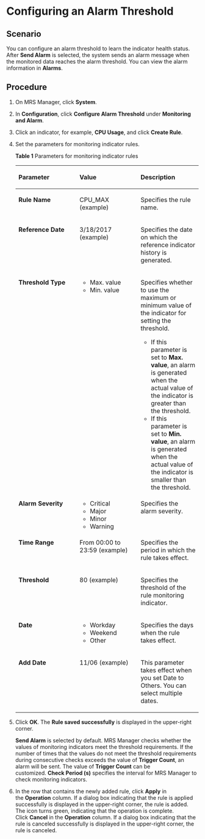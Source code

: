 # Configuring an Alarm Threshold<a name="EN-US_TOPIC_0125375295"></a>

## Scenario<a name="section49745071163727"></a>

You can configure an alarm threshold to learn the indicator health status. After  **Send Alarm** is selected, the system sends an alarm message when the monitored data reaches the alarm threshold. You can view the alarm information in **Alarms**.

## Procedure<a name="section5781253916386"></a>

1.  On MRS Manager, click  **System**.
2.  In  **Configuration**, click **Configure Alarm Threshold**  under  **Monitoring and Alarm**.
3.  Click an indicator, for example,  **CPU Usage**, and click **Create Rule**.
4.  Set the parameters for monitoring indicator rules.

    **Table  1**  Parameters for monitoring indicator rules

    <a name="table3492860016544"></a>
    <table><thead align="left"><tr id="row4462834316544"><th class="cellrowborder" valign="top" width="33.33333333333333%" id="mcps1.2.4.1.1"><p id="p5812602616544"><a name="p5812602616544"></a><a name="p5812602616544"></a><strong id="b44376580165535"><a name="b44376580165535"></a><a name="b44376580165535"></a>Parameter</strong></p>
    </th>
    <th class="cellrowborder" valign="top" width="33.33333333333333%" id="mcps1.2.4.1.2"><p id="p1058767416544"><a name="p1058767416544"></a><a name="p1058767416544"></a><strong id="b37733260165535"><a name="b37733260165535"></a><a name="b37733260165535"></a>Value</strong></p>
    </th>
    <th class="cellrowborder" valign="top" width="33.33333333333333%" id="mcps1.2.4.1.3"><p id="p5229524616544"><a name="p5229524616544"></a><a name="p5229524616544"></a><strong id="b36495204165535"><a name="b36495204165535"></a><a name="b36495204165535"></a>Description</strong></p>
    </th>
    </tr>
    </thead>
    <tbody><tr id="row805652716544"><td class="cellrowborder" valign="top" width="33.33333333333333%" headers="mcps1.2.4.1.1 "><p id="p4859891616544"><a name="p4859891616544"></a><a name="p4859891616544"></a><span class="parmname" id="parmname22581971183752"><a name="parmname22581971183752"></a><a name="parmname22581971183752"></a><b>Rule Name</b></span></p>
    </td>
    <td class="cellrowborder" valign="top" width="33.33333333333333%" headers="mcps1.2.4.1.2 "><p id="p4419810116544"><a name="p4419810116544"></a><a name="p4419810116544"></a>CPU_MAX (example)</p>
    </td>
    <td class="cellrowborder" valign="top" width="33.33333333333333%" headers="mcps1.2.4.1.3 "><p id="p2327646016544"><a name="p2327646016544"></a><a name="p2327646016544"></a>Specifies the rule name.</p>
    </td>
    </tr>
    <tr id="row816154816544"><td class="cellrowborder" valign="top" width="33.33333333333333%" headers="mcps1.2.4.1.1 "><p id="p5710563616544"><a name="p5710563616544"></a><a name="p5710563616544"></a><span class="parmname" id="parmname61380221183758"><a name="parmname61380221183758"></a><a name="parmname61380221183758"></a><b>Reference Date</b></span></p>
    </td>
    <td class="cellrowborder" valign="top" width="33.33333333333333%" headers="mcps1.2.4.1.2 "><p id="p6215378016544"><a name="p6215378016544"></a><a name="p6215378016544"></a>3/18/2017 (example)</p>
    </td>
    <td class="cellrowborder" valign="top" width="33.33333333333333%" headers="mcps1.2.4.1.3 "><p id="p129142916544"><a name="p129142916544"></a><a name="p129142916544"></a>Specifies the date on which the reference indicator history is generated.</p>
    </td>
    </tr>
    <tr id="row1162286516544"><td class="cellrowborder" valign="top" width="33.33333333333333%" headers="mcps1.2.4.1.1 "><p id="p192802216544"><a name="p192802216544"></a><a name="p192802216544"></a><span class="parmname" id="parmname352460918381"><a name="parmname352460918381"></a><a name="parmname352460918381"></a><b>Threshold Type</b></span></p>
    </td>
    <td class="cellrowborder" valign="top" width="33.33333333333333%" headers="mcps1.2.4.1.2 "><a name="ul2195207916544"></a><a name="ul2195207916544"></a><ul id="ul2195207916544"><li>Max. value</li><li>Min. value</li></ul>
    </td>
    <td class="cellrowborder" valign="top" width="33.33333333333333%" headers="mcps1.2.4.1.3 "><p id="p4290328610122"><a name="p4290328610122"></a><a name="p4290328610122"></a>Specifies whether to use the maximum or minimum value of the indicator for setting the threshold.</p>
    <a name="ul2269900210215"></a><a name="ul2269900210215"></a><ul id="ul2269900210215"><li>If this parameter is set to <span class="parmvalue" id="parmvalue6518547310215"><a name="parmvalue6518547310215"></a><a name="parmvalue6518547310215"></a><b>Max. value</b></span>, an alarm is generated when the actual value of the indicator is greater than the threshold.</li><li>If this parameter is set to <span class="parmvalue" id="parmvalue3344748510215"><a name="parmvalue3344748510215"></a><a name="parmvalue3344748510215"></a><b>Min. value</b></span>, an alarm is generated when the actual value of the indicator is smaller than the threshold.</li></ul>
    </td>
    </tr>
    <tr id="row2214657916567"><td class="cellrowborder" valign="top" width="33.33333333333333%" headers="mcps1.2.4.1.1 "><p id="p3834495165623"><a name="p3834495165623"></a><a name="p3834495165623"></a><span class="parmname" id="parmname2872212818387"><a name="parmname2872212818387"></a><a name="parmname2872212818387"></a><b>Alarm Severity</b></span></p>
    </td>
    <td class="cellrowborder" valign="top" width="33.33333333333333%" headers="mcps1.2.4.1.2 "><a name="ul15501458165638"></a><a name="ul15501458165638"></a><ul id="ul15501458165638"><li>Critical</li><li>Major</li><li>Minor</li><li>Warning</li></ul>
    </td>
    <td class="cellrowborder" valign="top" width="33.33333333333333%" headers="mcps1.2.4.1.3 "><p id="p4786351116567"><a name="p4786351116567"></a><a name="p4786351116567"></a>Specifies the alarm severity.</p>
    </td>
    </tr>
    <tr id="row3690074165614"><td class="cellrowborder" valign="top" width="33.33333333333333%" headers="mcps1.2.4.1.1 "><p id="p42583564165644"><a name="p42583564165644"></a><a name="p42583564165644"></a><span class="parmname" id="parmname57572601183820"><a name="parmname57572601183820"></a><a name="parmname57572601183820"></a><b>Time Range</b></span></p>
    </td>
    <td class="cellrowborder" valign="top" width="33.33333333333333%" headers="mcps1.2.4.1.2 "><p id="p26716660165644"><a name="p26716660165644"></a><a name="p26716660165644"></a>From 00:00 to 23:59 (example)</p>
    </td>
    <td class="cellrowborder" valign="top" width="33.33333333333333%" headers="mcps1.2.4.1.3 "><p id="p16565865165644"><a name="p16565865165644"></a><a name="p16565865165644"></a>Specifies the period in which the rule takes effect.</p>
    </td>
    </tr>
    <tr id="row10349798165611"><td class="cellrowborder" valign="top" width="33.33333333333333%" headers="mcps1.2.4.1.1 "><p id="p64029158165644"><a name="p64029158165644"></a><a name="p64029158165644"></a><span class="parmname" id="parmname32896910183825"><a name="parmname32896910183825"></a><a name="parmname32896910183825"></a><b>Threshold</b></span></p>
    </td>
    <td class="cellrowborder" valign="top" width="33.33333333333333%" headers="mcps1.2.4.1.2 "><p id="p18979289165644"><a name="p18979289165644"></a><a name="p18979289165644"></a>80 (example)</p>
    </td>
    <td class="cellrowborder" valign="top" width="33.33333333333333%" headers="mcps1.2.4.1.3 "><p id="p60927412165644"><a name="p60927412165644"></a><a name="p60927412165644"></a>Specifies the threshold of the rule monitoring indicator.</p>
    </td>
    </tr>
    <tr id="row5057446165648"><td class="cellrowborder" valign="top" width="33.33333333333333%" headers="mcps1.2.4.1.1 "><p id="p6999947165648"><a name="p6999947165648"></a><a name="p6999947165648"></a><span class="parmname" id="parmname12042297183829"><a name="parmname12042297183829"></a><a name="parmname12042297183829"></a><b>Date</b></span></p>
    </td>
    <td class="cellrowborder" valign="top" width="33.33333333333333%" headers="mcps1.2.4.1.2 "><a name="ul3770183216572"></a><a name="ul3770183216572"></a><ul id="ul3770183216572"><li>Workday</li><li>Weekend</li><li>Other</li></ul>
    </td>
    <td class="cellrowborder" valign="top" width="33.33333333333333%" headers="mcps1.2.4.1.3 "><p id="p24190739165648"><a name="p24190739165648"></a><a name="p24190739165648"></a>Specifies the days when the rule takes effect.</p>
    </td>
    </tr>
    <tr id="row1894008185754"><td class="cellrowborder" valign="top" width="33.33333333333333%" headers="mcps1.2.4.1.1 "><p id="p19196945185754"><a name="p19196945185754"></a><a name="p19196945185754"></a><span class="parmname" id="parmname17394889185810"><a name="parmname17394889185810"></a><a name="parmname17394889185810"></a><b>Add Date</b></span></p>
    </td>
    <td class="cellrowborder" valign="top" width="33.33333333333333%" headers="mcps1.2.4.1.2 "><p id="p11448711185754"><a name="p11448711185754"></a><a name="p11448711185754"></a>11/06 (example)</p>
    </td>
    <td class="cellrowborder" valign="top" width="33.33333333333333%" headers="mcps1.2.4.1.3 "><p id="p54930369185754"><a name="p54930369185754"></a><a name="p54930369185754"></a>This parameter takes effect when you set Date to Others. You can select multiple dates.</p>
    </td>
    </tr>
    </tbody>
    </table>

5.  Click  **OK**. The **Rule saved successfully**  is displayed in the upper-right corner.

    **Send Alarm** is selected by default. MRS Manager checks whether the values of monitoring indicators meet the threshold requirements. If the number of times that the values do not meet the threshold requirements during consecutive checks exceeds the value of **Trigger Count**, an alarm will be sent. The value of **Trigger Count** can be customized. **Check Period \(s\)**  specifies the interval for MRS Manager to check monitoring indicators.

6.  In the row that contains the newly added rule, click  **Apply** in the **Operation**  column. If a dialog box indicating that the rule is applied successfully is displayed in the upper-right corner, the rule is added. The icon turns green, indicating that the operation is complete. Click **Cancel** in the **Operation**  column. If a dialog box indicating that the rule is canceled successfully is displayed in the upper-right corner, the rule is canceled.


